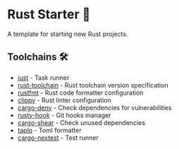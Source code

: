 # Rust Starter 🦀

A template for starting new Rust projects.

## Toolchains 🛠️

- [just](https://github.com/casey/just) - Task runner
- [rust-toolchain](./rust-toolchain.toml) - Rust toolchain version specification
- [rustfmt](./rustfmt.toml) - Rust code formatter configuration
- [clippy](./clippy.toml) - Rust linter configuration
- [cargo-deny](https://github.com/EmbarkStudios/cargo-deny) - Check dependencies for vulnerabilities
- [rusty-hook](https://github.com/swellaby/rusty-hook) - Git hooks manager
- [cargo-shear](https://github.com/Boshen/cargo-shear) - Check unused dependencies
- [taplo](https://github.com/tamasfe/taplo) - Toml formatter
- [cargo-nextest](https://github.com/nextest-rs/nextest) - Test runner
